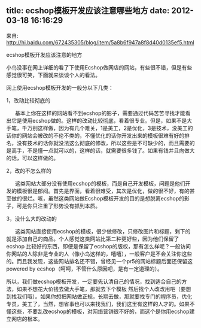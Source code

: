 title: ecshop模板开发应该注意哪些地方
date: 2012-03-18 16:16:29
---

<p>
	<div style="display:none;" id="appShareSafeLinkTip">
		<div class="appShareErrorIcon">
		</div>
为了您的安全，请只打开来源可靠的网址
		<p>
			<a href="http://hi.baidu.com/672435305/blog/item/5a8b6f947a8f8d40d0135ef5.html" target="_blank">打开网站</a>&nbsp;&nbsp;&nbsp;&nbsp;<a href="http://apps.hi.baidu.com/share/detail/9449751#">取消</a>
		</p>
	</div>
来自: <a href="http://hi.baidu.com/672435305/blog/item/5a8b6f947a8f8d40d0135ef5.html" target="_blank">http://hi.baidu.com/672435305/blog/item/5a8b6f947a8f8d40d0135ef5.html</a>
</p>
<p>
	ecshop模板开发应该注意的地方
</p>
<p>
	小鸟没事在网上详细的看了下使用Ecshop做网店的网站，有些很不错，但是有些感觉很可笑，下面就来谈谈个人的看法。
</p>
<p>
	网上使用ecshop模板开发的一般分以下几类：
</p>
<p>
	1，改动比较彻底的
</p>
<p>
	&nbsp;&nbsp;&nbsp;&nbsp;&nbsp; 
基本上你在这样的网站看不到ecshop的影子，需要通过代码苦苦寻找才能看出它是使用ecshop做的。这样的改动比较彻底，看着很专业。但是，如果不是大手笔，千万别这样做，因为有几个难关，1是美工，2是优化，3是技术，没美工的话你的网站会被改的不伦不类的，不懂优化的话你开发出来的模板很难有好的排名，没有技术的话你就没法这么彻底的修改，所以这些是不可缺少的，而且需要的是高手，不是懂一点就可以的，这样的话，就需要很多钱了。如果有钱并且向做大的话，可以这样做的。
</p>
<p>
	2，改的不怎么样的
</p>
<p>
	&nbsp;&nbsp;&nbsp;&nbsp;&nbsp; 
这类网站大部分没有使用ecshop的模板，而是自己开发模板，问题是他们开发的模板很是郁闷。首先是界面，看着很难受，其次是优化，做的很不好，有的甚至做的很烂。咳，虽然这类网站做Ecshop模板开发的目的是想脱离ecshop的影子，可是你只注重了形势没有抓到本质。
</p>
<p>
	3，没什么大的改动的
</p>
<p>
	&nbsp;&nbsp;&nbsp;&nbsp;&nbsp; 
这类网站直接使用ecshop的模板，很少做修改，只修改图片和标题，剩下的就是添加自己的商品。个人感觉这类网站比第二种更好些，因为他们保留了ecshop 
比较好的东西，即便是保留了ecshop的版权，那有怎么样呢？一般访问你网站的人除非是专业的人（像小鸟这样的，嘻嘻），一般客户是不会关注你这些的。而且我发现，这些网站排名还不错，曾经见一个pr5的网站标题后面还保留这powered 
by ecshop（呵呵，不管什么原因吧，是有一定道理的）。
</p>
<p>
	所以，我们做ecshop模板开发，一定要先认清自己的情况，找到适合自己的方法，如果不想花大价钱去做大手笔，那就去下个模板 
然后找个人改改用吧（要想到找我们哦）。如果你想把网站做正规，长期去做，那就要找专门的程序员，优化专员，美工了，当然，想省事也可以来找我们，我们这里有这样的人才的。如果不懂这些，不要乱改ecshop的模板，对网络营销很不好的，而这个是你用ecshop建立网店的根本。
</p>